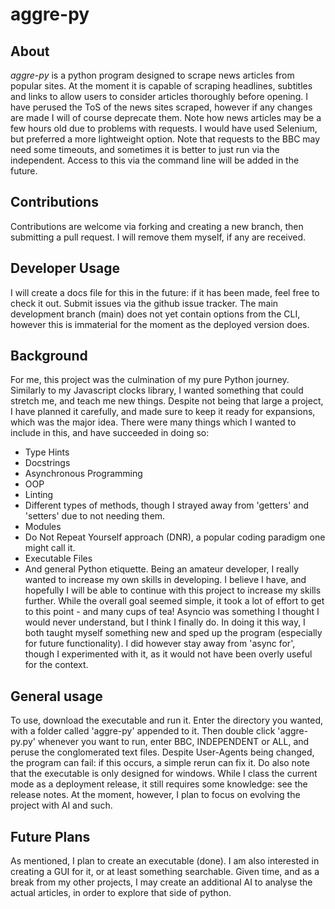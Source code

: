 # aggre-py
 
## About
_aggre-py_ is a python program designed to scrape news articles from popular sites. At the moment it is capable of scraping headlines, subtitles and links to allow users to consider articles thoroughly before opening.
I have perused the ToS of the news sites scraped, however if any changes are made I will of course deprecate them. 
Note how news articles may be a few hours old due to problems with requests. I would have used Selenium, but preferred a more lightweight option.
Note that requests to the BBC may need some timeouts, and sometimes it is better to just run via the independent. Access to this via the command line will be added in the future.

## Contributions
Contributions are welcome via forking and creating a new branch, then submitting a pull request. I will remove them myself, if any are received.

## Developer Usage
I will create a docs file for this in the future: if it has been made, feel free to check it out.
Submit issues via the github issue tracker. The main development branch (main) does not yet contain options from the CLI, however this is immaterial for the moment as the deployed version does.

## Background
For me, this project was the culmination of my pure Python journey. Similarly to my Javascript clocks library, I wanted something that could stretch me, and teach me new things. Despite not being that large a project, I have planned it carefully, and made sure to keep it ready for expansions, which was the major idea. There were many things which I wanted to include in this, and have succeeded in doing so:
- Type Hints
- Docstrings
- Asynchronous Programming
- OOP
- Linting
- Different types of methods, though I strayed away from 'getters' and 'setters' due to not needing them.
- Modules
- Do Not Repeat Yourself approach (DNR), a popular coding paradigm one might call it.
- Executable Files
- And general Python etiquette.
Being an amateur developer, I really wanted to increase my own skills in developing. I believe I have, and hopefully I will be able to continue with this project to increase my skills further. While the overall goal seemed simple, it took a lot of effort to get to this point - and many cups of tea! Asyncio was something I thought I would never understand, but I think I finally do. In doing it this way, I both taught myself something new and sped up the program (especially for future functionality). I did however stay away from 'async for', though I experimented with it, as it would not have been overly useful for the context.

## General usage
To use, download the executable and run it. Enter the directory you wanted, with a folder called 'aggre-py' appended to it. Then double click 'aggre-py.py' whenever you want to run, enter BBC, INDEPENDENT or ALL, and peruse the conglomerated text files. Despite User-Agents being changed, the program can fail: if this occurs, a simple rerun can fix it. Do also note that the executable is only designed for windows. While I class the current mode as a deployment release, it still requires some knowledge: see the release notes. At the moment, however, I plan to focus on evolving the project with AI and such. 

## Future Plans
As mentioned, I plan to create an executable (done). I am also interested in creating a GUI for it, or at least something searchable. Given time, and as a break from my other projects, I may create an additional AI to analyse the actual articles, in order to explore that side of python.